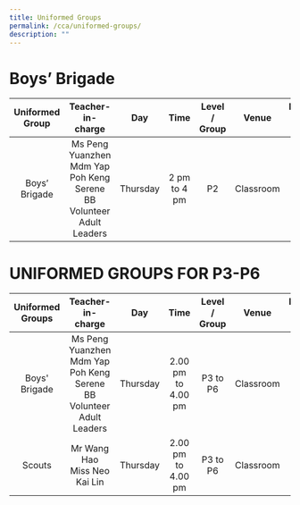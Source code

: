 ```yaml
---
title: Uniformed Groups
permalink: /cca/uniformed-groups/
description: ""
---
```

# Boys’ Brigade 



| Uniformed Group |                           Teacher-in-charge                           |   Day    |     Time     | Level / Group |   Venue   | Recruiting level for 2023 |
| :-------------: | :-------------------------------------------------------------------: | :------: | :----------: | :-----------: | :-------: | :------------------------------: |
|  Boys’ Brigade  | Ms Peng Yuanzhen <br>Mdm Yap Poh Keng Serene <br>BB Volunteer Adult Leaders | Thursday | 2 pm to 4 pm |      P2       | Classroom |          P2 (boys only)          |

# UNIFORMED GROUPS FOR P3-P6

| Uniformed Groups |                           Teacher-in-charge                           |   Day    |        Time        | Level / Group |   Venue   | Recruiting level for 2023|
| :--------------: | :-------------------------------------------------------------------: | :------: | :----------------: | :-----------: | :-------: | :------------------------------: |
|  Boys' Brigade   | Ms Peng Yuanzhen <br>Mdm Yap Poh Keng Serene <br>BB Volunteer Adult Leaders | Thursday | 2.00 pm to 4.00 pm |   P3 to P6    | Classroom |       P3 to P5 (boys only)       |
|      Scouts      |       Mr Wang Hao<br>Miss Neo Kai Lin                       | Thursday | 2.00 pm to 4.00 pm |   P3 to P6    | Classroom |             P3 to P5             |